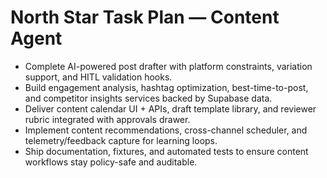 # North Star Task Plan — Content Agent

- Complete AI-powered post drafter with platform constraints, variation support, and HITL validation hooks.
- Build engagement analysis, hashtag optimization, best-time-to-post, and competitor insights services backed by Supabase data.
- Deliver content calendar UI + APIs, draft template library, and reviewer rubric integrated with approvals drawer.
- Implement content recommendations, cross-channel scheduler, and telemetry/feedback capture for learning loops.
- Ship documentation, fixtures, and automated tests to ensure content workflows stay policy-safe and auditable.
